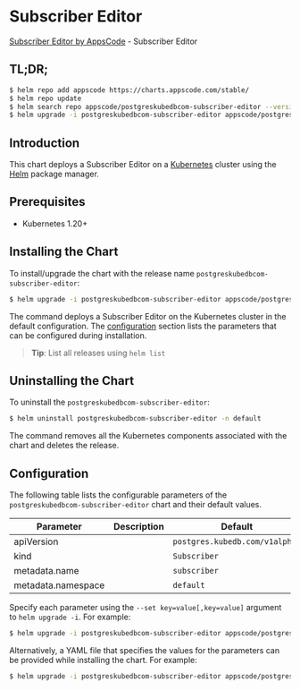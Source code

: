 # Subscriber Editor

[Subscriber Editor by AppsCode](https://appscode.com) - Subscriber Editor

## TL;DR;

```bash
$ helm repo add appscode https://charts.appscode.com/stable/
$ helm repo update
$ helm search repo appscode/postgreskubedbcom-subscriber-editor --version=v0.16.0
$ helm upgrade -i postgreskubedbcom-subscriber-editor appscode/postgreskubedbcom-subscriber-editor -n default --create-namespace --version=v0.16.0
```

## Introduction

This chart deploys a Subscriber Editor on a [Kubernetes](http://kubernetes.io) cluster using the [Helm](https://helm.sh) package manager.

## Prerequisites

- Kubernetes 1.20+

## Installing the Chart

To install/upgrade the chart with the release name `postgreskubedbcom-subscriber-editor`:

```bash
$ helm upgrade -i postgreskubedbcom-subscriber-editor appscode/postgreskubedbcom-subscriber-editor -n default --create-namespace --version=v0.16.0
```

The command deploys a Subscriber Editor on the Kubernetes cluster in the default configuration. The [configuration](#configuration) section lists the parameters that can be configured during installation.

> **Tip**: List all releases using `helm list`

## Uninstalling the Chart

To uninstall the `postgreskubedbcom-subscriber-editor`:

```bash
$ helm uninstall postgreskubedbcom-subscriber-editor -n default
```

The command removes all the Kubernetes components associated with the chart and deletes the release.

## Configuration

The following table lists the configurable parameters of the `postgreskubedbcom-subscriber-editor` chart and their default values.

|     Parameter      | Description |                  Default                  |
|--------------------|-------------|-------------------------------------------|
| apiVersion         |             | <code>postgres.kubedb.com/v1alpha1</code> |
| kind               |             | <code>Subscriber</code>                   |
| metadata.name      |             | <code>subscriber</code>                   |
| metadata.namespace |             | <code>default</code>                      |


Specify each parameter using the `--set key=value[,key=value]` argument to `helm upgrade -i`. For example:

```bash
$ helm upgrade -i postgreskubedbcom-subscriber-editor appscode/postgreskubedbcom-subscriber-editor -n default --create-namespace --version=v0.16.0 --set apiVersion=postgres.kubedb.com/v1alpha1
```

Alternatively, a YAML file that specifies the values for the parameters can be provided while
installing the chart. For example:

```bash
$ helm upgrade -i postgreskubedbcom-subscriber-editor appscode/postgreskubedbcom-subscriber-editor -n default --create-namespace --version=v0.16.0 --values values.yaml
```
